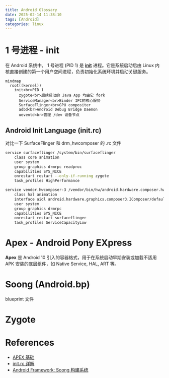 ```yaml
---
title: Android Glossary
date: 2025-02-14 11:38:10
tags: [Android]
categories: linux
---
```


# 1 号进程 - init

在 Android 系统中， 1 号进程 (PID 1) 是 [**init**](https://android.googlesource.com/platform/system/core/+/9441fe979291d6b4e7db3c3742d1ef913d831cae/init/) 进程。它是系统启动后由 Linux 内核直接创建的第一个用户空间进程，负责初始化系统环境并启动关键服务。

```mermaid
mindmap
  root((kernel))
    init<br>PID 1
      zygote<br>后续启动的 Java App 均由它 fork
      ServiceManager<br>Binder IPC的核心服务
      SurfaceFlinger<br>GPU compositer
      adbd<br>Android Debug Bridge Daemon
      ueventd<br>管理 /dev 设备节点
```

<!--more-->

## Android Init Language (init.rc)

对比一下 SurfaceFlinger 和 drm_hwcomposer 的 .rc 文件

```bash
service surfaceflinger /system/bin/surfaceflinger
    class core animation
    user system
    group graphics drmrpc readproc
    capabilities SYS_NICE
    onrestart restart --only-if-running zygote
    task_profiles HighPerformance
```

```bash
service vendor.hwcomposer-3 /vendor/bin/hw/android.hardware.composer.hwc3-service.drm
    class hal animation
    interface aidl android.hardware.graphics.composer3.IComposer/default
    user system
    group graphics drmrpc
    capabilities SYS_NICE
    onrestart restart surfaceflinger
    task_profiles ServiceCapacityLow
```

# Apex - Android Pony EXpress

**Apex** 是 Android 10 引入的容器格式，用于在系统启动早期安装或加载不适用 APK 安装的底层组件，如 Native Service, HAL, ART 等。

# Soong (Android.bp)

blueprint 文件

# Zygote

# References

- [APEX 基础](https://juejin.cn/post/7109299045985681445)
- [init.rc 详解](https://qiushao.net/2020/03/01/Android%E7%B3%BB%E7%BB%9F%E5%BC%80%E5%8F%91%E8%BF%9B%E9%98%B6/init.rc%E4%BB%8B%E7%BB%8D/index.html)
- [Android Framework: Soong 构建系统](https://juejin.cn/post/7341592148305231881)

